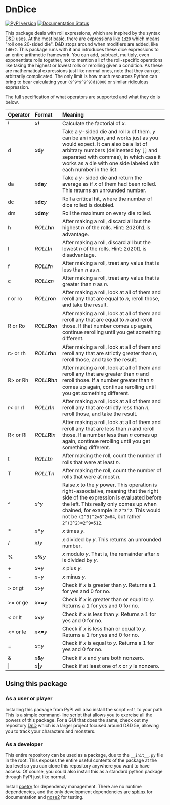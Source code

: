 # DnDice

[![PyPI version](https://badge.fury.io/py/dndice.svg)](https://badge.fury.io/py/dndice)
[![Documentation Status](https://readthedocs.org/projects/rolling/badge/?version=latest)](https://rolling.readthedocs.io/en/latest/?badge=latest)

This package deals with roll expressions, which are inspired by the syntax D&D uses.
At the most basic, there are expressions like `1d20` which means "roll one 20-sided die".
D&D stops around when modifiers are added, like `1d6+2`.
This package runs with it and introduces these dice expressions to an entire arithmetic framework.
You can add, subtract, multiply, even exponentiate rolls together, not to mention all of the roll-specific operations like taking the highest or lowest rolls or rerolling given a condition.
As these are mathematical expressions just like normal ones, note that they can get arbitrarily complicated.
The only limit is how much resources Python can bring to bear calculating your `(9^9^9^9^9)d10000` or similar ridiculous expression.  

The full specification of what operators are supported and what they do is below.

| Operator | Format          | Meaning
| :------- | :-------------- | :------------------------------------------------------------------------------------------------------------------------------------------------------------------------------------------------------------------------------------
| !        | *x*__!__        | Calculate the factorial of _x_.
| d        | *x*__d__*y*     | Take a _y_-sided die and roll _x_ of them. _y_ can be an integer, and works just as you would expect. It can also be a list of arbitrary numbers (delineated by `[]` and separated with commas), in which case it works as a die with one side labeled with each number in the list.
| da       | *x*__da__*y*    | Take a _y_-sided die and return the average as if _x_ of them had been rolled. This returns an unrounded number.
| dc       | *x*__dc__*y*    | Roll a critical hit, where the number of dice rolled is doubled.
| dm       | *x*__dm__*y*    | Roll the maximum on every die rolled.
| h        | *ROLL*__h__*n*  | After making a roll, discard all but the highest _n_ of the rolls. Hint: 2d20h1 is advantage.
| l        | *ROLL*__l__*n*  | After making a roll, discard all but the lowest _n_ of the rolls. Hint: 2d20l1 is disadvantage.
| f        | *ROLL*__f__*n*  | After making a roll, treat any value that is less than _n_ as _n_.
| c        | *ROLL*__c__*n*  | After making a roll, treat any value that is greater than _n_ as _n_.
| r or ro  | *ROLL*__ro__*n* | After making a roll, look at all of them and reroll any that are equal to _n_, reroll those, and take the result.
| R or Ro  | *ROLL*__Ro__*n* | After making a roll, look at all of them and reroll any that are equal to _n_ and reroll those. If that number comes up again, continue rerolling until you get something different.
| r> or rh | *ROLL*__rh__*n* | After making a roll, look at all of them and reroll any that are strictly greater than _n_, reroll those, and take the result.
| R> or Rh | *ROLL*__Rh__*n* | After making a roll, look at all of them and reroll any that are greater than _n_ and reroll those. If a number greater than _n_ comes up again, continue rerolling until you get something different.
| r< or rl | *ROLL*__rl__*n* | After making a roll, look at all of them and reroll any that are strictly less than _n_, reroll those, and take the result.
| R< or Rl | *ROLL*__Rl__*n* | After making a roll, look at all of them and reroll any that are less than _n_ and reroll those. If a number less than _n_ comes up again, continue rerolling until you get something different.
| t        | *ROLL*__t__*n*  | After making the roll, count the number of rolls that were at least _n_.
| T        | *ROLL*__T__*n*  | After making the roll, count the number of rolls that were at most _n_.
| ^        | *x*__^__*y*     | Raise _x_ to the _y_ power. This operation is right-associative, meaning that the right side of the expression is evaluated before the left. This really only comes up when chained, for example in `2^3^2`. This would not be `(2^3)^2=8^2=64`, but rather `2^(3^2)=2^9=512`.
| *        | *x*__*__*y*     | _x_ times _y_.
| /        | *x*__/__*y*     | _x_ divided by _y_. This returns an unrounded number.
| %        | *x*__%__*y*     | _x_ modulo _y_. That is, the remainder after _x_ is divided by _y_.
| +        | *x*__+__*y*     | _x_ plus _y_.
| -        | *x*__-__*y*     | _x_ minus _y_.
| > or gt  | *x*__>__*y*     | Check if _x_ is greater than _y_. Returns a 1 for yes and 0 for no.
| >= or ge | *x*__>=__*y*    | Check if _x_ is greater than or equal to _y_. Returns a 1 for yes and 0 for no.
| < or lt  | *x*__<__*y*     | Check if _x_ is less than _y_. Returns a 1 for yes and 0 for no.
| <= or le | *x*__<=__*y*    | Check if _x_ is less than or equal to _y_. Returns a 1 for yes and 0 for no.
| =        | *x*__=__*y*     | Check if _x_ is equal to _y_. Returns a 1 for yes and 0 for no.
| &        | *x*__&__*y*     | Check if _x_ and _y_ are both nonzero.
| \|       | *x*__\|__*y*    | Check if at least one of _x_ or _y_ is nonzero.



## Using this package

### As a user or player

Installing this package from PyPI will also install the script `roll` to your path. This is a simple command-line script that allows you to exercise all the powers of this package.
For a GUI that does the same, check out my repository [DnD](https://github.com/the-nick-of-time/DnD) which is a larger project focused around D&D 5e, allowing you to track your characters and monsters.


### As a developer

This entire repository can be used as a package, due to the `__init__.py` file in the root. 
This exposes the entire useful contents of the package at the top level so you can clone this repository anywhere you want to have access.
Of course, you could also install this as a standard python package through PyPI just like normal. 

Install [poetry](https://github.com/sdispater/poetry) for dependency management. There are no runtime dependencies, and the only development dependencies are [sphinx](http://www.sphinx-doc.org/en/master/) for documentation and [nose2](https://nose2.readthedocs.io/en/latest/index.html) for testing. 
